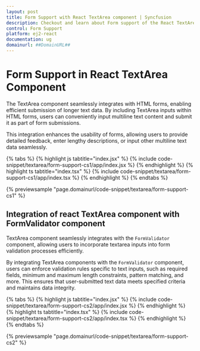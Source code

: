 ```yaml
---
layout: post
title: Form Support with React TextArea component | Syncfusion
description: Checkout and learn about Form support of the React TextArea component of Syncfusion Essential JS 2 and more details.
control: Form Support
platform: ej2-react
documentation: ug
domainurl: ##DomainURL##
---
```


# Form Support in React TextArea Component

The TextArea component seamlessly integrates with HTML forms, enabling efficient submission of longer text data. By including TextArea inputs within HTML forms, users can conveniently input multiline text content and submit it as part of form submissions.

This integration enhances the usability of forms, allowing users to provide detailed feedback, enter lengthy descriptions, or input other multiline text data seamlessly.

{% tabs %}
{% highlight js tabtitle="index.jsx" %}
{% include code-snippet/textarea/form-support-cs1/app/index.jsx %}
{% endhighlight %}
{% highlight ts tabtitle="index.tsx" %}
{% include code-snippet/textarea/form-support-cs1/app/index.tsx %}
{% endhighlight %}
{% endtabs %}

{% previewsample "page.domainurl/code-snippet/textarea/form-support-cs1" %}

## Integration of react TextArea component with FormValidator component

TextArea component seamlessly integrates with the `FormValidator` component, allowing users to incorporate textarea inputs into form validation processes efficiently.

By integrating TextArea components with the `FormValidator` component, users can enforce validation rules specific to text inputs, such as required fields, minimum and maximum length constraints, pattern matching, and more. This ensures that user-submitted text data meets specified criteria and maintains data integrity.

{% tabs %}
{% highlight js tabtitle="index.jsx" %}
{% include code-snippet/textarea/form-support-cs2/app/index.jsx %}
{% endhighlight %}
{% highlight ts tabtitle="index.tsx" %}
{% include code-snippet/textarea/form-support-cs2/app/index.tsx %}
{% endhighlight %}
{% endtabs %}

{% previewsample "page.domainurl/code-snippet/textarea/form-support-cs2" %}

